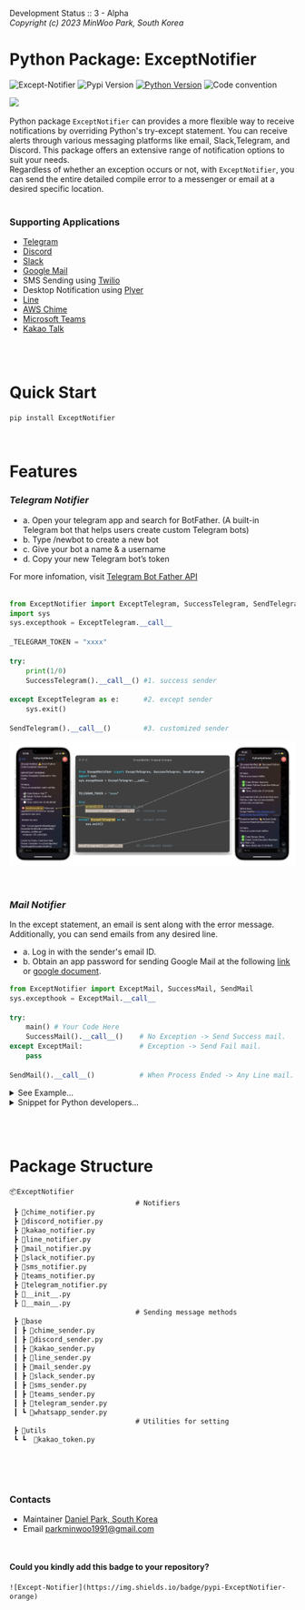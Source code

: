 Development Status :: 3 - Alpha <br>
*Copyright (c) 2023 MinWoo Park, South Korea*
<br>

# Python Package: ExceptNotifier
![Except-Notifier](https://img.shields.io/badge/pypi-ExceptNotifier-orange)
![Pypi Version](https://img.shields.io/pypi/v/ExceptNotifier.svg)
[![Python Version](https://img.shields.io/badge/python-3.6%2C3.7%2C3.8-black.svg)](code_of_conduct.md)
![Code convention](https://img.shields.io/badge/code%20convention-pep8-black)



![](https://github.com/dsdanielpark/ExceptNotifier/blob/main/assets/imgs/main2.png)




Python package `ExceptNotifier` can provides a more flexible way to receive notifications by overriding Python's try-except statement. You can receive alerts through various messaging platforms like email, Slack,Telegram, and Discord. This package offers an extensive range of notification options to suit your needs. 
<br>
Regardless of whether an exception occurs or not, with `ExceptNotifier`, you can send the entire detailed compile error to a messenger or email at a desired specific location. 
<br><br>

### Supporting Applications
- [Telegram](https://telegram.org/)
- [Discord](https://discord.com/)
- [Slack](https://slack.com/)
- [Google Mail](https://mail.google.com/)
- SMS Sending using [Twilio](https://www.twilio.com/en-us)
- Desktop Notification using [Plyer](https://github.com/kivy/plyer)
- [Line](https://line.me/en/)
- [AWS Chime](https://aws.amazon.com/ko/chime/download-chime/)
- [Microsoft Teams](https://www.microsoft.com/en/microsoft-teams/download-app)
- [Kakao Talk](https://www.kakaocorp.com/page/service/service/KakaoTalk?lang=en)


<br><br>

# Quick Start
```
pip install ExceptNotifier
```


<br>

# Features
### *Telegram Notifier*

- a. Open your telegram app and search for BotFather. (A built-in Telegram bot that helps users create custom Telegram bots) <br>
- b. Type /newbot to create a new bot <br>
- c. Give your bot a name & a username <br>
- d. Copy your new Telegram bot’s token <br>

For more infomation, visit [Telegram Bot Father API](https://core.telegram.org/bots/api)
<br><br>

 
```python
from ExceptNotifier import ExceptTelegram, SuccessTelegram, SendTelegram
import sys
sys.excepthook = ExceptTelegram.__call__

_TELEGRAM_TOKEN = "xxxx"

try:
    print(1/0)  
    SuccessTelegram().__call__() #1. success sender          

except ExceptTelegram as e:      #2. except sender            
    sys.exit()

SendTelegram().__call__()        #3. customized sender     
```

![](https://github.com/dsdanielpark/ExceptNotifier/blob/main/assets/imgs/fig44.png)

<br>

### *Mail Notifier*
In the except statement, an email is sent along with the error message. Additionally, you can send emails from any desired line. <br>
- a. Log in with the sender's email ID. <br>
- b. Obtain an app password for sending Google Mail at the following [link](https://myaccount.google.com/u/3/apppasswords?utm_source=google-account&utm_medium=myaccountsecurity&utm_campaign=tsv-settings&rapt=AEjHL4N2bMRWO46VaMp_jP06zQK14BWNPv66l2o59iJ99CkO8BjYnmoRUe9dtSchkkbubHZMUhevkAnwVJRHb9ygO3afispNlw) or [google document](https://support.google.com/accounts/answer/185833?hl=en). 

```python
from ExceptNotifier import ExceptMail, SuccessMail, SendMail
sys.excepthook = ExceptMail.__call__

try:
    main() # Your Code Here
    SuccessMail().__call__()    # No Exception -> Send Success mail.
except ExceptMail:              # Exception -> Send Fail mail.
    pass

SendMail().__call__()           # When Process Ended -> Any Line mail.
```

<details>
<summary> See Example...</summary>

```python
import sys
from ExceptNotifier import ExceptMail, SuccessMail, SendMail

# 01. Set variable
_gmail_receiver = 'xxxxx@gmail.com'
_gmail_sender = 'xxxxx@gmail.com'
_gmail_app_password_of_sender = 'xxxxx'

sys.excepthook = ExceptMail.__call__

try:
    # 02.Locate your code
    print(1/0)   
    SuccessMail().__call__()   # Success Mail

except ExceptMail as e:        # Exception Mail       
    sys.exit()
    print(e)

SendMail().__call__()          # Put Any Line: Sending mail
```
</details>

<details>
<summary> Snippet for Python developers...</summary>

```python
import sys
from ExceptNotifier import ExceptMail, SuccessMail, SendMail

global _gmail_receiver, _gmail_sender, _gmail_app_password_of_sender
_gmail_receiver = 'xxxxxxx@gmail.com'
_gmail_sender = 'yyyyyy@gmail.com'
_gmail_app_password_of_sender = 'zzzzzz'
sys.excepthook = ExceptMail.__call__

try:
    'your code'
    SuccessMail().__call__()
except ExceptMail:
    pass

SendMail().__call__() 
```
</details>



<br><br>

# Package Structure

```
📦ExceptNotifier
                               # Notifiers
 ┣ 📜chime_notifier.py
 ┣ 📜discord_notifier.py
 ┣ 📜kakao_notifier.py
 ┣ 📜line_notifier.py
 ┣ 📜mail_notifier.py
 ┣ 📜slack_notifier.py
 ┣ 📜sms_notifier.py
 ┣ 📜teams_notifier.py
 ┣ 📜telegram_notifier.py
 ┣ 📜__init__.py
 ┣ 📜__main__.py
                               # Sending message methods
 ┣ 📂base
 ┃ ┣ 📜chime_sender.py
 ┃ ┣ 📜discord_sender.py
 ┃ ┣ 📜kakao_sender.py
 ┃ ┣ 📜line_sender.py
 ┃ ┣ 📜mail_sender.py
 ┃ ┣ 📜slack_sender.py
 ┃ ┣ 📜sms_sender.py
 ┃ ┣ 📜teams_sender.py
 ┃ ┣ 📜telegram_sender.py
 ┃ ┗ 📜whatsapp_sender.py
                               # Utilities for setting
 ┣ 📂utils
 ┗ ┗  📜kakao_token.py
```


<br><br><br>
### Contacts
- Maintainer [Daniel Park, South Korea](https://github.com/DSDanielPark) <br>
- Email parkminwoo1991@gmail.com
<br>
  
#### Could you kindly add this badge to your repository?
  ```
![Except-Notifier](https://img.shields.io/badge/pypi-ExceptNotifier-orange)
  ```


